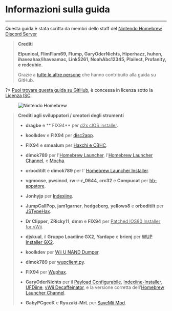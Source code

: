 # Informazioni sulla guida
---
Questa guida è stata scritta da membri dello staff del [Nintendo Homebrew Discord Server](https://discord.gg/C29hYvh)

> **Crediti**
> 
> **Elpunical, FlimFlam69, Flump, GaryOderNichts, Hiperhazz, huhen, ihaveahax/ihaveamac, Link5261, NoahAbc12345, Plailect, Profanity, e redcubie.**
> 
> Grazie a [tutte le altre persone](https://github.com/hacks-guide/Guide-WiiU/graphs/contributors) che hanno contribuito alla guida su GitHub.

?> [Puoi trovare questa guida su GitHub](https://github.com/hacks-guide/Guide-WiiU), è concessa in licenza sotto la [Licenza ISC](https://github.com/hacks-guide/Guide-WiiU/blob/master/LICENSE.md).

<figure class="thumbnails">
    <img src="docs/assets/img/nh.jpg" alt="Nintendo Homebrew" title="Nintendo Homebrew">
</figure>

>
> **Crediti agli sviluppatori / creatori degli strumenti**
> 
> - **dragbe** e ** FIX94** per <u> d2x cIOS installer</u>.
> 
> - **koolkdev** e **FIX94** per [disc2app](https://github.com/koolkdev/disc2app).
> 
> - **FIX94** e **smealum** per [Haxchi e CBHC](https://github.com/FIX94/haxchi).
> 
> - **dimok789** per l'[Homebrew Launcher](https://github.com/dimok789/homebrew_launcher), l'[Homebrew Launcher Channel](https://github.com/dimok789/homebrew_launcher), e [Mocha](https://github.com/dimok789/mocha).
> 
> - **orboditilt** e **dimok789** per l' [Homebrew Launcher Installer](https://github.com/wiiu-env/homebrew_launcher_installer).
> 
> - **vgmoose**, **pwsincd**, **rw-r-r_0644**, **crc32** e **Compucat** per [hb-appstore](https://github.com/vgmoose/hb-appstore).
> 
> - **Jonhyjp** per [Indexiine](https://gbatemp.net/threads/indexiine-load-cfw-during-boot-and-offline-without-a-vc-ds-title.553681/).
> 
> - **JumpCallPop**, **jam1garner**, **hedgeberg**, **yellows8** e **orboditilt** per [JSTypeHax](https://github.com/wiiu-env/JsTypeHax).
> 
> - **Dr Clipper**, **ZRicky11**, **dmm** e **FIX94** per <u> Patched IOS80 Installer for vWii</u>.
> 
> - **djskual**, il **Gruppo Loadiine GX2**, **Yardape** e **brienj** per [WUP Installer GX2](https://sourceforge.net/projects/wup-installer-gx2/).
> 
> - **koolkdev** per [Wii U NAND Dumper](https://github.com/koolkdev/wiiu-nanddumper).
> 
> - **dimok789** per [wupclient.py](https://github.com/dimok789/mocha/blob/master/ios_mcp/wupclient.py).
> 
> - **FIX94** per [Wuphax](https://github.com/FIX94/wuphax).
> 
> - **GaryOderNichts** per il [Payload Configurabile](https://github.com/GaryOderNichts/configurable-payload), [Indexiine-Installer](https://github.com/GaryOderNichts/indexiine-installer), [UFDiine](https://github.com/GaryOderNichts/UFDiine), [vWii Decaffeinator](https://github.com/GaryOderNichts/vWii-Decaffeinator), e la versione corretta dell'[Homebrew Launcher Channel](https://github.com/GaryOderNichts/homebrew_launcher/).
> 
> - **GabyPCgeeK** e **Ryuzaki-MrL** per [SaveMii Mod](https://github.com/GabyPCgeeK/savemii).